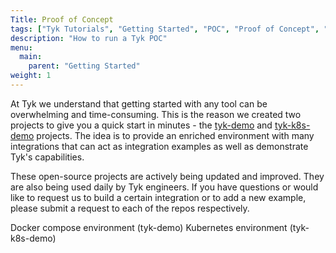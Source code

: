 ```yaml
---
Title: Proof of Concept
tags: ["Tyk Tutorials", "Getting Started", "POC", "Proof of Concept", "k8s", "docker", "Self Managed", "Open Source"]
description: "How to run a Tyk POC"
menu:
  main:
    parent: "Getting Started"
weight: 1
---
```


At Tyk we understand that getting started with any tool can be overwhelming and time-consuming. This is the reason we created two projects to give you a quick start in minutes - 
the [tyk-demo](https://github.com/TykTechnologies/tyk-demo) and [tyk-k8s-demo](https://github.com/TykTechnologies/tyk-k8s-demo) 
projects. The idea is to provide an enriched environment with many integrations that can act as integration examples 
as well as demonstrate Tyk's capabilities.

These open-source projects are actively being updated and improved. They are also being used daily by Tyk engineers. If you have questions or would like to 
request us to build a certain integration or to add a new example, please submit a request to each of the repos respectively. 

Docker compose environment (tyk-demo)
Kubernetes environment (tyk-k8s-demo)
